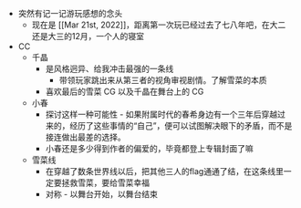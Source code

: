 - 突然有记一记游玩感想的念头
	- 现在是 [[Mar 21st, 2022]]，距离第一次玩已经过去了七八年吧，在大二还是大三的12月，一个人的寝室
- CC
	- 千晶
		- 是风格迥异、给我冲击最强的一条线
			- 带领玩家跳出来从第三者的视角审视剧情。了解雪菜的本质
		- 喜欢最后的雪菜 CG 以及千晶在舞台上的 CG
	- 小春
		- 探讨这样一种可能性 - 如果附属时代的春希身边有一个三年后穿越过来的，经历了这些事情的“自己”，便可以试图解决眼下的矛盾，而不是接连做出最差的选择。
		- 小春还是多少得到作者的偏爱的，毕竟都登上专辑封面了嘛
	- 雪菜线
		- 在穿越了数条世界线以后，把其他三人的flag通通了结，在这条线里一定要拯救雪菜，要给雪菜幸福
		- 对称 - 以舞台开始，以舞台结束